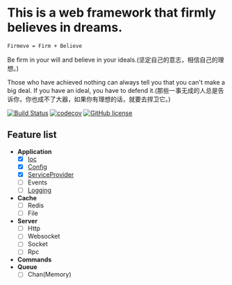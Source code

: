 # This is a web framework that firmly believes in dreams.

```
Firmeve = Firm + Believe
``` 

Be firm in your will and believe in your ideals.(坚定自己的意志，相信自己的理想。)

Those who have achieved nothing can always tell you that you can't make a big deal. If you have an ideal, you have to defend it.(那些一事无成的人总是告诉你，你也成不了大器，如果你有理想的话，就要去捍卫它。)


[![Build Status](https://www.travis-ci.org/firmeve/firmeve.svg?branch=master)](https://www.travis-ci.org/firmeve/firmeve)
[![codecov](https://codecov.io/gh/firmeve/firmeve/branch/master/graph/badge.svg)](https://codecov.io/gh/firmeve/firmeve)
[![GitHub license](https://img.shields.io/github/license/firmeve/firmeve.svg)](https://github.com/firmeve/firmeve/blob/master/LICENSE)

## Feature list
- **Application**
    - [x] [Ioc](./docs/zh-CN/ioc.md)
    - [x] [Config](./docs/zh-CN/config.md)
    - [x] [ServiceProvider](./docs/zh-CN/service-provider.md)
    - [ ] Events
    - [ ] [Logging](./docs/zh-CN/logging.md)
- **Cache**
    - [ ] Redis
    - [ ] File
- **Server**
    - [ ] Http
    - [ ] Websocket
    - [ ] Socket
    - [ ] Rpc
- **Commands**
- **Queue**
    - [ ] Chan(Memory)